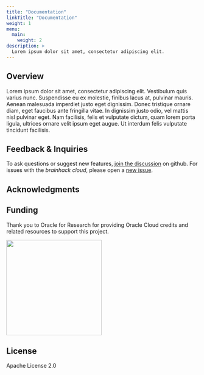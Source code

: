 ```yaml
---
title: "Documentation"
linkTitle: "Documentation"
weight: 1
menu:
  main:
    weight: 2
description: >
  Lorem ipsum dolor sit amet, consectetur adipiscing elit.
---
```


## Overview

Lorem ipsum dolor sit amet, consectetur adipiscing elit. Vestibulum quis varius
nunc. Suspendisse eu ex molestie, finibus lacus at, pulvinar mauris. Aenean
malesuada imperdiet justo eget dignissim. Donec tristique ornare diam, eget
faucibus ante fringilla vitae. In dignissim justo odio, vel mattis nisl pulvinar
eget. Nam facilisis, felis et vulputate dictum, quam lorem porta ligula,
ultrices ornare velit ipsum eget augue. Ut interdum felis vulputate tincidunt
facilisis.

## Feedback & Inquiries

To ask questions or suggest new features,
[join the discussion](https://github.com/brainhackorg/brainhack_cloud/discussions)
on github. For issues with the _brainhack cloud_, please open a
[new issue](https://github.com/brainhackorg/brainhack_cloud/issues).

## Acknowledgments

## Funding

Thank you to Oracle for Research for providing Oracle Cloud credits and related
resources to support this project.

<img src="https://user-images.githubusercontent.com/4021595/119061922-db877080-ba18-11eb-9882-d53a25ec88ee.png" width="250">

## License

Apache License 2.0
